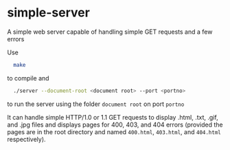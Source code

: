 # simple-server
A simple web server capable of handling simple GET requests and a few errors

Use
```bash
  make
```
to compile and
```bash
  ./server --document-root <document root> --port <portno>
```
to run the server using the folder `document root` on port `portno`

It can handle simple HTTP/1.0 or 1.1 GET requests to display .html, .txt, .gif, and .jpg files and displays pages for 400, 403, and 404 errors (provided the pages are in the root directory and named `400.html`, `403.html`, and `404.html` respectively).
